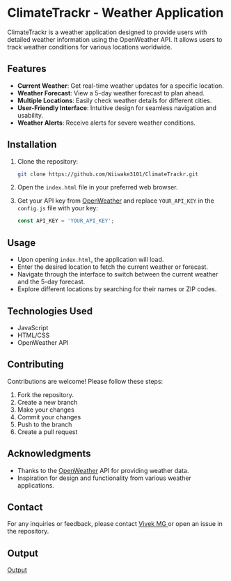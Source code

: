 # ClimateTrackr - Weather Application

ClimateTrackr is a weather application designed to provide users with detailed weather information using the OpenWeather API. It allows users to track weather conditions for various locations worldwide.

## Features

- **Current Weather**: Get real-time weather updates for a specific location.
- **Weather Forecast**: View a 5-day weather forecast to plan ahead.
- **Multiple Locations**: Easily check weather details for different cities.
- **User-Friendly Interface**: Intuitive design for seamless navigation and usability.
- **Weather Alerts**: Receive alerts for severe weather conditions.

## Installation

1. Clone the repository:

    ```bash
    git clone https://github.com/Wiiwake3101/ClimateTrackr.git
    ```

2. Open the `index.html` file in your preferred web browser.

3. Get your API key from [OpenWeather](https://openweathermap.org/api) and replace `YOUR_API_KEY` in the `config.js` file with your key:

    ```javascript
    const API_KEY = 'YOUR_API_KEY';
    ```

## Usage

- Upon opening `index.html`, the application will load.
- Enter the desired location to fetch the current weather or forecast.
- Navigate through the interface to switch between the current weather and the 5-day forecast.
- Explore different locations by searching for their names or ZIP codes.

## Technologies Used

- JavaScript
- HTML/CSS
- OpenWeather API

## Contributing

Contributions are welcome! Please follow these steps:

1. Fork the repository.
2. Create a new branch
3. Make your changes
4. Commit your changes
5. Push to the branch
6. Create a pull request

## Acknowledgments

- Thanks to the [OpenWeather](https://openweathermap.org/) API for providing weather data.
- Inspiration for design and functionality from various weather applications.

## Contact

For any inquiries or feedback, please contact [ Vivek MG ](vm4512@srmist.edu.in) or open an issue in the repository.

## Output
[Output](https://raw.githack.com/WiiWake3101/ClimateTrackr/main/index.html)

